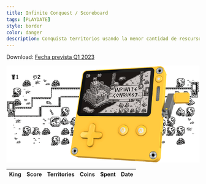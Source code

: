 ```yaml
---
title: Infinite Conquest / Scoreboard
tags: [PLAYDATE]
style: border
color: danger
description: Conquista territorios usando la menor cantidad de rescursos. Defiende cada palmo de terreno a golpe de palanca en este juego diseñado para Playdate.
---
```


Download: [Fecha prevista Q1 2023](#)

![infinite conquest banner](/assets/images/uploads/infinite_conquest/infinite_conquest_playdate.gif)

<table id="scoreboard_table" class="table table-responsive w-100 d-block d-md-table">
    <thead>
        <tr>
            <th scope="col">King</th>
            <th scope="col">Score</th>
            <th scope="col">Territories</th>
            <th scope="col">Coins</th>
            <th scope="col">Spent</th>
            <th scope="col">Date</th>
        </tr>
    </thead>
    <tbody>
    </tbody>
</table>

<script src="https://ajax.googleapis.com/ajax/libs/jquery/1.10.2/jquery.min.js"></script>
<script src="/assets/images/uploads/infinite_conquest/infinite-conquest-sdk-get.js"></script>
